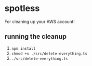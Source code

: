 # spotless

For cleaning up your AWS account!

## running the cleanup

1) `npm install`
2) `chmod +x ./src/delete-everything.ts`
3) `./src/delete-everything.ts`

